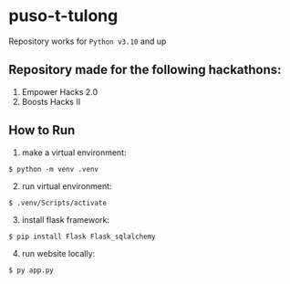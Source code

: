# puso-t-tulong

Repository works for `Python v3.10` and up

## Repository made for the following hackathons:
1. Empower Hacks 2.0
2. Boosts Hacks II 

## How to Run 
1. make a virtual environment:
```
$ python -m venv .venv
```

2. run virtual environment: 
```
$ .venv/Scripts/activate
```

3. install flask framework: 
```
$ pip install Flask Flask_sqlalchemy
```

4. run website locally: 
```
$ py app.py
```

